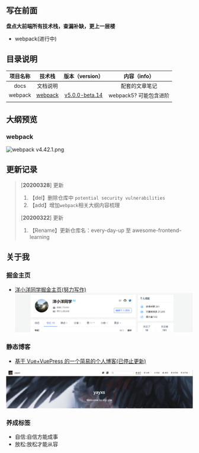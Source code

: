 ## 写在前面

**盘点大前端所有技术栈，查漏补缺，更上一层楼**

- webpack(进行中)

## 目录说明

| 项目名称 |               技术栈               |                   版本（version）                    |      内容（info）      |
| :------: | :--------------------------------: | :--------------------------------------------------: | :--------------------: |
|   docs   |              文档说明              |                                                      |     配套的文章笔记     |
| webpack  | [webpack](https://webpack.js.org/) | [v5.0.0-beta.14](https://github.com/webpack/webpack) | webpack5? 可能包含进阶 |
|          |                                    |                                                      |                        |

## 大纲预览

### webpack

![webpack v4.42.1.png](https://i.loli.net/2020/03/28/jklWIcBRhn7KLz4.png)

## 更新记录

> [**20200328**] 更新
>
> 1.  【del】删除仓库中 `potential security vulnerabilities`
> 2.  【add】增加`webpack`相关大纲内容梳理
>
> [**20200322**] 更新
>
> 1.  【Rename】更新仓库名：every-day-up 至 awesome-frontend-learning

## 关于我

### 掘金主页

- [洋小洋同学掘金主页(努力写作)](https://juejin.im/user/5cf00b7c6fb9a07eba2c226f/posts)
  ![20200328002004.png](https://raw.githubusercontent.com/yayxs/Pics/master/img/20200328002004.png)

### 静态博客

- [基于 Vue+VuePress 的一个简易的个人博客(已停止更新)](https://yayxs.github.io/)

![20200328001619.png](https://raw.githubusercontent.com/yayxs/Pics/master/img/20200328001619.png)

### 养成标签

- 自信:自信方能成事
- 放松:放松才能从容
